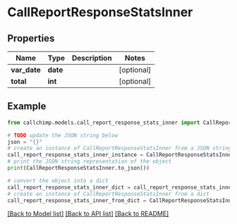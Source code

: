 # CallReportResponseStatsInner


## Properties

Name | Type | Description | Notes
------------ | ------------- | ------------- | -------------
**var_date** | **date** |  | [optional] 
**total** | **int** |  | [optional] 

## Example

```python
from callchimp.models.call_report_response_stats_inner import CallReportResponseStatsInner

# TODO update the JSON string below
json = "{}"
# create an instance of CallReportResponseStatsInner from a JSON string
call_report_response_stats_inner_instance = CallReportResponseStatsInner.from_json(json)
# print the JSON string representation of the object
print(CallReportResponseStatsInner.to_json())

# convert the object into a dict
call_report_response_stats_inner_dict = call_report_response_stats_inner_instance.to_dict()
# create an instance of CallReportResponseStatsInner from a dict
call_report_response_stats_inner_from_dict = CallReportResponseStatsInner.from_dict(call_report_response_stats_inner_dict)
```
[[Back to Model list]](../README.md#documentation-for-models) [[Back to API list]](../README.md#documentation-for-api-endpoints) [[Back to README]](../README.md)


